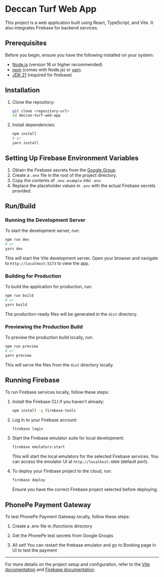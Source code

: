 # Deccan Turf Web App

This project is a web application built using React, TypeScript, and Vite. It also integrates Firebase for backend services.

## Prerequisites

Before you begin, ensure you have the following installed on your system:

- [Node.js](https://nodejs.org/) (version 16 or higher recommended)
- [npm](https://www.npmjs.com/) (comes with Node.js) or [yarn](https://yarnpkg.com/)
- [JDK 21](https://www.oracle.com/java/technologies/javase/jdk21-archive-downloads.html) (required for firebase)

## Installation

1. Clone the repository:
   ```bash
   git clone <repository-url>
   cd deccan-turf-web-app
   ```

2. Install dependencies:
   ```bash
   npm install
   # or
   yarn install
   ```

## Setting Up Firebase Environment Variables

1. Obtain the Firebase secrets from the [Google Group](https://groups.google.com/g/deccan-turf).
2. Create a `.env` file in the root of the project directory.
3. Copy the contents of `.env.example` into `.env`.
4. Replace the placeholder values in `.env` with the actual Firebase secrets provided.

## Run/Build

### Running the Development Server

To start the development server, run:
```bash
npm run dev
# or
yarn dev
```

This will start the Vite development server. Open your browser and navigate to `http://localhost:5173` to view the app.

### Building for Production

To build the application for production, run:
```bash
npm run build
# or
yarn build
```

The production-ready files will be generated in the `dist` directory.

### Previewing the Production Build

To preview the production build locally, run:
```bash
npm run preview
# or
yarn preview
```

This will serve the files from the `dist` directory locally.

## Running Firebase

To run Firebase services locally, follow these steps:

1. Install the Firebase CLI if you haven't already:
   ```bash
   npm install -g firebase-tools
   ```

2. Log in to your Firebase account:
   ```bash
   firebase login
   ```

3. Start the Firebase emulator suite for local development:
   ```bash
   firebase emulators:start
   ```

   This will start the local emulators for the selected Firebase services. You can access the emulator UI at `http://localhost:4000` (default port).

4. To deploy your Firebase project to the cloud, run:
   ```bash
   firebase deploy
   ```

   Ensure you have the correct Firebase project selected before deploying.

## PhonePe Payment Gateway

To test PhonePe Payment Gateway locally, follow these steps:

1. Create a .env file in /functions directory

2. Get the PhonePe test secrets from Google Groups

3. All set! You can restart the firebase emulator and go to Booking page in UI to test the payment

---

For more details on the project setup and configuration, refer to the [Vite documentation](https://vitejs.dev/) and [Firebase documentation](https://firebase.google.com/docs).

